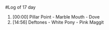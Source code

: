 #Log of 17 day

1. [00:00] Pillar Point - Marble Mouth - Dove
1. [14:56] Deftones - White Pony - Pink Maggit
